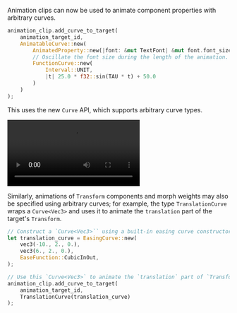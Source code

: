<!-- Allow animation clips to animate arbitrary properties. -->
<!-- https://github.com/bevyengine/bevy/pull/15282 -->
Animation clips can now be used to animate component properties with arbitrary curves.

```rust
animation_clip.add_curve_to_target(
    animation_target_id,
    AnimatableCurve::new(
        AnimatedProperty::new(|font: &mut TextFont| &mut font.font_size),
        // Oscillate the font size during the length of the animation.
        FunctionCurve::new(
            Interval::UNIT, 
            |t| 25.0 * f32::sin(TAU * t) + 50.0
        )
    )
);
```

This uses the new `Curve` API, which supports arbitrary curve types.

<video controls><source src="animated-font-size.mp4" type="video/mp4"/></video>

Similarly, animations of `Transform` components and morph weights may also be
specified using arbitrary curves; for example, the type `TranslationCurve` wraps
a `Curve<Vec3>` and uses it to animate the `translation` part of the target's
`Transform`.

```rust
// Construct a `Curve<Vec3>`` using a built-in easing curve constructor.
let translation_curve = EasingCurve::new(
    vec3(-10., 2., 0.),
    vec3(6., 2., 0.),
    EaseFunction::CubicInOut,
);

// Use this `Curve<Vec3>` to animate the `translation` part of `Transform`.
animation_clip.add_curve_to_target(
    animation_target_id,
    TranslationCurve(translation_curve)
);
```
